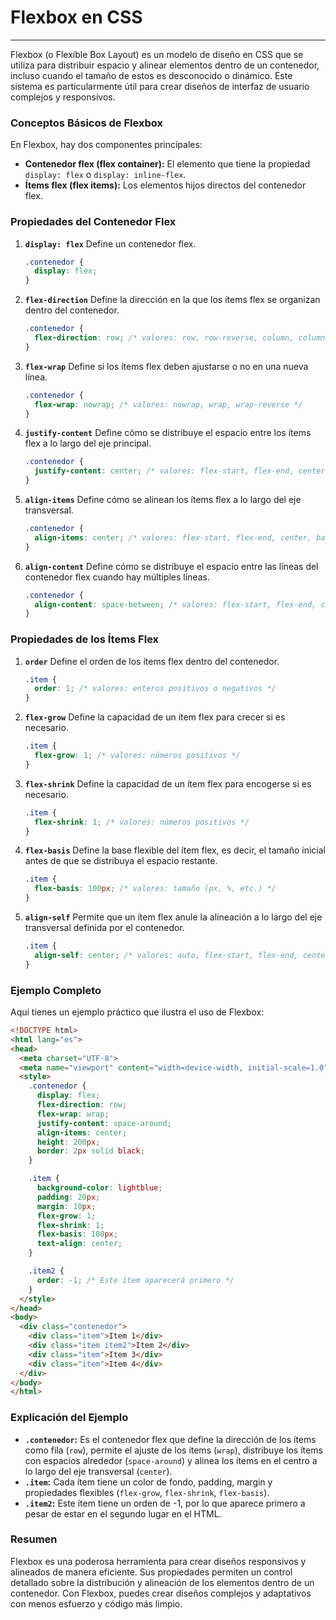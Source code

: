 # Flexbox en CSS

---

Flexbox (o Flexible Box Layout) es un modelo de diseño en CSS que se utiliza para distribuir espacio y alinear elementos dentro de un contenedor, incluso cuando el tamaño de estos es desconocido o dinámico. Este sistema es particularmente útil para crear diseños de interfaz de usuario complejos y responsivos.

### Conceptos Básicos de Flexbox

En Flexbox, hay dos componentes principales:

- **Contenedor flex (flex container):** El elemento que tiene la propiedad `display: flex` o `display: inline-flex`.
- **Ítems flex (flex items):** Los elementos hijos directos del contenedor flex.

### Propiedades del Contenedor Flex

1. **`display: flex`**
   Define un contenedor flex.

   ```css
   .contenedor {
     display: flex;
   }
   ```

2. **`flex-direction`**
   Define la dirección en la que los ítems flex se organizan dentro del contenedor.

   ```css
   .contenedor {
     flex-direction: row; /* valores: row, row-reverse, column, column-reverse */
   }
   ```

3. **`flex-wrap`**
   Define si los ítems flex deben ajustarse o no en una nueva línea.

   ```css
   .contenedor {
     flex-wrap: nowrap; /* valores: nowrap, wrap, wrap-reverse */
   }
   ```

4. **`justify-content`**
   Define cómo se distribuye el espacio entre los ítems flex a lo largo del eje principal.

   ```css
   .contenedor {
     justify-content: center; /* valores: flex-start, flex-end, center, space-between, space-around, space-evenly */
   }
   ```

5. **`align-items`**
   Define cómo se alinean los ítems flex a lo largo del eje transversal.

   ```css
   .contenedor {
     align-items: center; /* valores: flex-start, flex-end, center, baseline, stretch */
   }
   ```

6. **`align-content`**
   Define cómo se distribuye el espacio entre las líneas del contenedor flex cuando hay múltiples líneas.

   ```css
   .contenedor {
     align-content: space-between; /* valores: flex-start, flex-end, center, space-between, space-around, stretch */
   }
   ```

### Propiedades de los Ítems Flex

1. **`order`**
   Define el orden de los ítems flex dentro del contenedor.

   ```css
   .item {
     order: 1; /* valores: enteros positivos o negativos */
   }
   ```

2. **`flex-grow`**
   Define la capacidad de un ítem flex para crecer si es necesario.

   ```css
   .item {
     flex-grow: 1; /* valores: números positivos */
   }
   ```

3. **`flex-shrink`**
   Define la capacidad de un ítem flex para encogerse si es necesario.

   ```css
   .item {
     flex-shrink: 1; /* valores: números positivos */
   }
   ```

4. **`flex-basis`**
   Define la base flexible del ítem flex, es decir, el tamaño inicial antes de que se distribuya el espacio restante.

   ```css
   .item {
     flex-basis: 100px; /* valores: tamaño (px, %, etc.) */
   }
   ```

5. **`align-self`**
   Permite que un ítem flex anule la alineación a lo largo del eje transversal definida por el contenedor.

   ```css
   .item {
     align-self: center; /* valores: auto, flex-start, flex-end, center, baseline, stretch */
   }
   ```

### Ejemplo Completo

Aquí tienes un ejemplo práctico que ilustra el uso de Flexbox:

```html
<!DOCTYPE html>
<html lang="es">
<head>
  <meta charset="UTF-8">
  <meta name="viewport" content="width=device-width, initial-scale=1.0">
  <style>
    .contenedor {
      display: flex;
      flex-direction: row;
      flex-wrap: wrap;
      justify-content: space-around;
      align-items: center;
      height: 200px;
      border: 2px solid black;
    }

    .item {
      background-color: lightblue;
      padding: 20px;
      margin: 10px;
      flex-grow: 1;
      flex-shrink: 1;
      flex-basis: 100px;
      text-align: center;
    }

    .item2 {
      order: -1; /* Este ítem aparecerá primero */
    }
  </style>
</head>
<body>
  <div class="contenedor">
    <div class="item">Item 1</div>
    <div class="item item2">Item 2</div>
    <div class="item">Item 3</div>
    <div class="item">Item 4</div>
  </div>
</body>
</html>
```

### Explicación del Ejemplo

- **`.contenedor`:** Es el contenedor flex que define la dirección de los ítems como fila (`row`), permite el ajuste de los ítems (`wrap`), distribuye los ítems con espacios alrededor (`space-around`) y alinea los ítems en el centro a lo largo del eje transversal (`center`).
- **`.item`:** Cada ítem tiene un color de fondo, padding, margin y propiedades flexibles (`flex-grow`, `flex-shrink`, `flex-basis`).
- **`.item2`:** Este ítem tiene un orden de -1, por lo que aparece primero a pesar de estar en el segundo lugar en el HTML.

### Resumen

Flexbox es una poderosa herramienta para crear diseños responsivos y alineados de manera eficiente. Sus propiedades permiten un control detallado sobre la distribución y alineación de los elementos dentro de un contenedor. Con Flexbox, puedes crear diseños complejos y adaptativos con menos esfuerzo y código más limpio.
